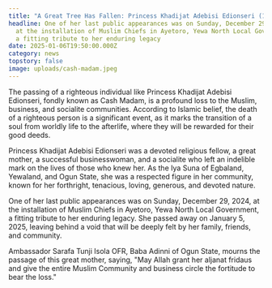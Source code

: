 ```yaml
---
title: "A Great Tree Has Fallen: Princess Khadijat Adebisi Edionseri (1935-2025)"
headline: One of her last public appearances was on Sunday, December 29, 2024,
  at the installation of Muslim Chiefs in Ayetoro, Yewa North Local Government,
  a fitting tribute to her enduring legacy
date: 2025-01-06T19:50:00.000Z
category: news
topstory: false
image: uploads/cash-madam.jpeg
---
```

The passing of a righteous individual like Princess Khadijat Adebisi Edionseri, fondly known as Cash Madam, is a profound loss to the Muslim, business, and socialite communities. According to Islamic belief, the death of a righteous person is a significant event, as it marks the transition of a soul from worldly life to the afterlife, where they will be rewarded for their good deeds.



Princess Khadijat Adebisi Edionseri was a devoted religious fellow, a great mother, a successful businesswoman, and a socialite who left an indelible mark on the lives of those who knew her. As the Iya Suna of Egbaland, Yewaland, and Ogun State, she was a respected figure in her community, known for her forthright, tenacious, loving, generous, and devoted nature.



One of her last public appearances was on Sunday, December 29, 2024, at the installation of Muslim Chiefs in Ayetoro, Yewa North Local Government, a fitting tribute to her enduring legacy. She passed away on January 5, 2025, leaving behind a void that will be deeply felt by her family, friends, and community.



Ambassador Sarafa Tunji Isola OFR, Baba Adinni of Ogun State, mourns the passage of this great mother, saying, "May Allah grant her aljanat fridaus and give the entire Muslim Community and business circle the fortitude to bear the loss."
